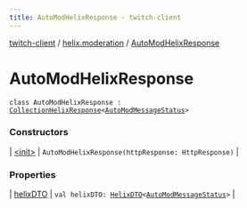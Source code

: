 ```yaml
---
title: AutoModHelixResponse - twitch-client
---
```


[twitch-client](../../index.html) / [helix.moderation](../index.html) / [AutoModHelixResponse](./index.html)

# AutoModHelixResponse

`class AutoModHelixResponse : `[`CollectionHelixResponse`](../../helix.http.model/-collection-helix-response/index.html)`<`[`AutoModMessageStatus`](../../helix.moderation.model/-auto-mod-message-status/index.html)`>`

### Constructors

| [&lt;init&gt;](-init-.html) | `AutoModHelixResponse(httpResponse: HttpResponse)` |

### Properties

| [helixDTO](helix-d-t-o.html) | `val helixDTO: `[`HelixDTO`](../../helix.http.model/-helix-d-t-o/index.html)`<`[`AutoModMessageStatus`](../../helix.moderation.model/-auto-mod-message-status/index.html)`>` |

